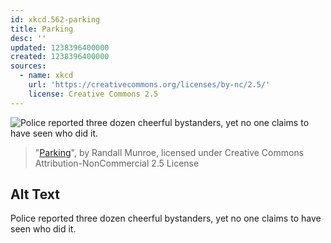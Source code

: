 ```yaml
---
id: xkcd.562-parking
title: Parking
desc: ''
updated: 1238396400000
created: 1238396400000
sources:
  - name: xkcd
    url: 'https://creativecommons.org/licenses/by-nc/2.5/'
    license: Creative Commons 2.5
---
```

![Police reported three dozen cheerful bystanders, yet no one claims to have seen who did it.](https://imgs.xkcd.com/comics/parking.png)
> "[Parking](https://xkcd.com/562/)", by Randall Munroe, licensed under Creative Commons Attribution-NonCommercial 2.5 License

## Alt Text
Police reported three dozen cheerful bystanders, yet no one claims to have seen who did it.
